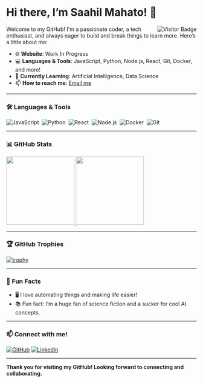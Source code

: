 # Hi there, I’m Saahil Mahato! 👋

<img align="right" src="https://visitor-badge.glitch.me/badge?page_id=SaahilMahato.visitor-badge" alt="Visitor Badge">

Welcome to my GitHub! I'm a passionate coder, a tech enthusiast, and always eager to build and break things to learn more. Here’s a little about me:

- 🌐 **Website**: Work In Progress
- 💻 **Languages & Tools**: JavaScript, Python, Node.js, React, Git, Docker, and more!
- 🌱 **Currently Learning**: Artificial Intelligence, Data Science
- 📫 **How to reach me**: [Email me](mailto:mahatosaahil4@gmail.com)

---

### 🛠️ Languages & Tools

![JavaScript](https://img.shields.io/badge/-JavaScript-05122A?style=flat&logo=javascript)&nbsp;
![Python](https://img.shields.io/badge/-Python-05122A?style=flat&logo=python)&nbsp;
![React](https://img.shields.io/badge/-React-05122A?style=flat&logo=react)&nbsp;
![Node.js](https://img.shields.io/badge/-Node.js-05122A?style=flat&logo=node.js)&nbsp;
![Docker](https://img.shields.io/badge/-Docker-05122A?style=flat&logo=docker)&nbsp;
![Git](https://img.shields.io/badge/-Git-05122A?style=flat&logo=git)&nbsp;

---

### 📊 GitHub Stats

<a href="https://github.com/SaahilMahato">
  <img height="180em" src="https://github-readme-stats.vercel.app/api?username=SaahilMahato&show_icons=true&hide_border=true&theme=react&count_private=true&include_all_commits=true" />
  <img height="180em" src="https://github-readme-stats.vercel.app/api/top-langs/?username=SaahilMahato&layout=compact&langs_count=8&theme=react" />
</a>

---

### 🏆 GitHub Trophies

[![trophy](https://github-profile-trophy.vercel.app/?username=SaahilMahato&theme=algolia&column=4)](https://github.com/ryo-ma/github-profile-trophy)

---

### 🧩 Fun Facts

- 🖥️ I love automating things and making life easier!
- 📚 Fun fact: I’m a huge fan of science fiction and a sucker for cool AI concepts.

---

### 📫 Connect with me!

[![GitHub](https://img.shields.io/badge/-GitHub-05122A?style=flat&logo=github)](https://github.com/codesaahil)
[![LinkedIn](https://img.shields.io/badge/-LinkedIn-05122A?style=flat&logo=linkedin)](https://www.linkedin.com/in/saahil-mahato-6810ba171/)

---

**Thank you for visiting my GitHub! Looking forward to connecting and collaborating.**
